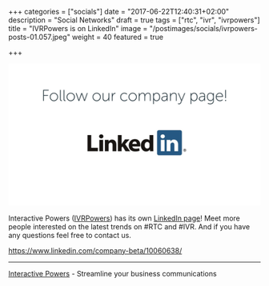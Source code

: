 +++
categories = ["socials"]
date = "2017-06-22T12:40:31+02:00"
description = "Social Networks"
draft = true
tags = ["rtc", "ivr", "ivrpowers"]
title = "IVRPowers is on LinkedIn"
image = "/postimages/socials/ivrpowers-posts-01.057.jpeg"
weight = 40
featured = true

+++

![IVRpowers LinkedIn](/postimages/socials/ivrpowers-posts-01.057.jpeg)

Interactive Powers ([IVRPowers](http://www.ivrpowers.com)) has its own [LinkedIn page](https://www.linkedin.com/company-beta/10060638/)! Meet more people interested on the latest trends on #RTC and #IVR. And if you have any questions feel free to contact us.

https://www.linkedin.com/company-beta/10060638/

---
[Interactive Powers](http://www.ivrpowers.com/) - Streamline your business communications


